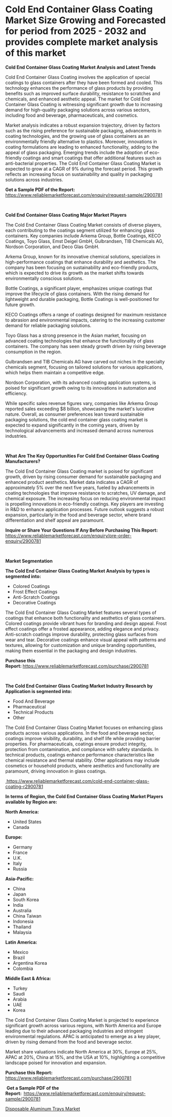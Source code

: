 <p><h1>Cold End Container Glass Coating Market Size Growing and Forecasted for period from 2025 - 2032 and provides complete market analysis of this market</h1></p><p><strong>Cold End Container Glass Coating Market Analysis and Latest Trends</strong></p>
<p><p>Cold End Container Glass Coating involves the application of special coatings to glass containers after they have been formed and cooled. This technology enhances the performance of glass products by providing benefits such as improved surface durability, resistance to scratches and chemicals, and enhanced aesthetic appeal. The market for Cold End Container Glass Coating is witnessing significant growth due to increasing demand for high-quality packaging solutions across various sectors, including food and beverage, pharmaceuticals, and cosmetics.</p><p>Market analysis indicates a robust expansion trajectory, driven by factors such as the rising preference for sustainable packaging, advancements in coating technologies, and the growing use of glass containers as an environmentally friendly alternative to plastics. Moreover, innovations in coating formulations are leading to enhanced functionality, adding to the appeal of glass packaging. Emerging trends include the adoption of eco-friendly coatings and smart coatings that offer additional features such as anti-bacterial properties. The Cold End Container Glass Coating Market is expected to grow at a CAGR of 9% during the forecast period. This growth reflects an increasing focus on sustainability and quality in packaging solutions across industries.</p></p>
<p><strong>Get a Sample PDF of the Report:&nbsp;</strong> <a href="https://www.reliablemarketforecast.com/enquiry/request-sample/2900781?utm_campaign=3108&utm_medium=2&utm_source=Github&utm_content=ia&utm_term=16032025&utm_id=cold-end-container-glass-coating">https://www.reliablemarketforecast.com/enquiry/request-sample/2900781</a></p>
<p>&nbsp;</p>
<p><strong>Cold End Container Glass Coating Major Market Players</strong></p>
<p><p>The Cold End Container Glass Coating Market consists of diverse players, each contributing to the coatings segment utilized for enhancing glass containers. Key companies include Arkema Group, Bottle Coatings, KECO Coatings, Toyo Glass, Emst Deigel GmbH, Gulbrandsen, TIB Chemicals AG, Nordson Corporation, and Deco Glas GmbH.</p><p>Arkema Group, known for its innovative chemical solutions, specializes in high-performance coatings that enhance durability and aesthetics. The company has been focusing on sustainability and eco-friendly products, which is expected to drive its growth as the market shifts towards environmentally conscious solutions.</p><p>Bottle Coatings, a significant player, emphasizes unique coatings that improve the lifecycle of glass containers. With the rising demand for lightweight and durable packaging, Bottle Coatings is well-positioned for future growth.</p><p>KECO Coatings offers a range of coatings designed for maximum resistance to abrasion and environmental impacts, catering to the increasing customer demand for reliable packaging solutions.</p><p>Toyo Glass has a strong presence in the Asian market, focusing on advanced coating technologies that enhance the functionality of glass containers. The company has seen steady growth driven by rising beverage consumption in the region.</p><p>Gulbrandsen and TIB Chemicals AG have carved out niches in the specialty chemicals segment, focusing on tailored solutions for various applications, which helps them maintain a competitive edge.</p><p>Nordson Corporation, with its advanced coating application systems, is poised for significant growth owing to its innovations in automation and efficiency.</p><p>While specific sales revenue figures vary, companies like Arkema Group reported sales exceeding $8 billion, showcasing the market's lucrative nature. Overall, as consumer preferences lean toward sustainable packaging solutions, the cold end container glass coating market is expected to expand significantly in the coming years, driven by technological advancements and increased demand across numerous industries.</p></p>
<p>&nbsp;</p>
<p><strong>What Are The Key Opportunities For Cold End Container Glass Coating Manufacturers?</strong></p>
<p><p>The Cold End Container Glass Coating market is poised for significant growth, driven by rising consumer demand for sustainable packaging and enhanced product aesthetics. Market data indicates a CAGR of approximately 5% over the next five years, fueled by advancements in coating technologies that improve resistance to scratches, UV damage, and chemical exposure. The increasing focus on reducing environmental impact is propelling innovations in eco-friendly coatings. Key players are investing in R&D to enhance application processes. Future outlook suggests a robust expansion, particularly in the food and beverage sector, where brand differentiation and shelf appeal are paramount.</p></p>
<p><strong>Inquire or Share Your Questions If Any Before Purchasing This Report:</strong> <a href="https://www.reliablemarketforecast.com/enquiry/pre-order-enquiry/2900781?utm_campaign=3108&utm_medium=2&utm_source=Github&utm_content=ia&utm_term=16032025&utm_id=cold-end-container-glass-coating">https://www.reliablemarketforecast.com/enquiry/pre-order-enquiry/2900781</a></p>
<p>&nbsp;</p>
<p><strong>Market Segmentation</strong></p>
<p><strong>The Cold End Container Glass Coating Market Analysis by types is segmented into:</strong></p>
<p><ul><li>Colored Coatings</li><li>Frost Effect Coatings</li><li>Anti-Scratch Coatings</li><li>Decorative Coatings</li></ul></p>
<p><p>The Cold End Container Glass Coating Market features several types of coatings that enhance both functionality and aesthetics of glass containers. Colored coatings provide vibrant hues for branding and design appeal. Frost effect coatings offer a frosted appearance, adding elegance and privacy. Anti-scratch coatings improve durability, protecting glass surfaces from wear and tear. Decorative coatings enhance visual appeal with patterns and textures, allowing for customization and unique branding opportunities, making them essential in the packaging and design industries.</p></p>
<p><strong>Purchase this Report:&nbsp;</strong><a href="https://www.reliablemarketforecast.com/purchase/2900781?utm_campaign=3108&utm_medium=2&utm_source=Github&utm_content=ia&utm_term=16032025&utm_id=cold-end-container-glass-coating">https://www.reliablemarketforecast.com/purchase/2900781</a></p>
<p>&nbsp;</p>
<p><strong>The Cold End Container Glass Coating Market Industry Research by Application is segmented into:</strong></p>
<p><ul><li>Food And Beverage</li><li>Pharmaceutical</li><li>Technical Products</li><li>Other</li></ul></p>
<p><p>The Cold End Container Glass Coating Market focuses on enhancing glass products across various applications. In the food and beverage sector, coatings improve visibility, durability, and shelf life while providing barrier properties. For pharmaceuticals, coatings ensure product integrity, protection from contamination, and compliance with safety standards. In technical products, coatings enhance performance characteristics like chemical resistance and thermal stability. Other applications may include cosmetics or household products, where aesthetics and functionality are paramount, driving innovation in glass coatings.</p></p>
<p><a href="https://www.reliablemarketforecast.com/cold-end-container-glass-coating-r2900781?utm_campaign=3108&utm_medium=2&utm_source=Github&utm_content=ia&utm_term=16032025&utm_id=cold-end-container-glass-coating">&nbsp;https://www.reliablemarketforecast.com/cold-end-container-glass-coating-r2900781</a></p>
<p><strong>In terms of Region, the Cold End Container Glass Coating Market Players available by Region are:</strong></p>
<p>
    <p> <strong> North America: </strong>
        <ul>
            <li>United States</li>
            <li>Canada</li>
        </ul>
        </p> 
    <p> <strong> Europe: </strong>
        <ul>
            <li>Germany</li>
            <li>France</li>
            <li>U.K.</li>
            <li>Italy</li>
            <li>Russia</li>
        </ul>
        </p> 
    <p> <strong> Asia-Pacific: </strong>
        <ul>
            <li>China</li>
            <li>Japan</li>
            <li>South Korea</li>
            <li>India</li>
            <li>Australia</li>
            <li>China Taiwan</li>
            <li>Indonesia</li>
            <li>Thailand</li>
            <li>Malaysia</li>
        </ul>
        </p> 
    <p> <strong> Latin America: </strong>
        <ul>
            <li>Mexico</li>
            <li>Brazil</li>
            <li>Argentina Korea</li>
            <li>Colombia</li>
        </ul>
        </p> 
    <p> <strong> Middle East & Africa: </strong>
        <ul>
            <li>Turkey</li>
            <li>Saudi</li>
            <li>Arabia</li>
            <li>UAE</li>
            <li>Korea</li>
        </ul>
    </p>
    </p>
<p><p>The Cold End Container Glass Coating Market is projected to experience significant growth across various regions, with North America and Europe leading due to their advanced packaging industries and stringent environmental regulations. APAC is anticipated to emerge as a key player, driven by rising demand from the food and beverage sector. </p><p>Market share valuations indicate North America at 30%, Europe at 25%, APAC at 20%, China at 15%, and the USA at 10%, highlighting a competitive landscape poised for innovation and expansion.</p></p>
<p><strong>Purchase this Report: </strong><a href="https://www.reliablemarketforecast.com/purchase/2900781?utm_campaign=3108&utm_medium=2&utm_source=Github&utm_content=ia&utm_term=16032025&utm_id=cold-end-container-glass-coating">https://www.reliablemarketforecast.com/purchase/2900781</a></p>
<p>&nbsp;<strong>Get a Sample PDF of the Report:&nbsp;&nbsp;</strong><a href="https://www.reliablemarketforecast.com/enquiry/request-sample/2900781?utm_campaign=3108&utm_medium=2&utm_source=Github&utm_content=ia&utm_term=16032025&utm_id=cold-end-container-glass-coating">https://www.reliablemarketforecast.com/enquiry/request-sample/2900781</a></p>
<p><strong></strong></p>
<p><p><a href="https://github.com/lefiobakali/Market-Research-Report-List-1/blob/main/disposable-aluminum-trays-market.md?utm_campaign=3108&utm_medium=2&utm_source=Github&utm_content=ia&utm_term=16032025&utm_id=cold-end-container-glass-coating">Disposable Aluminum Trays Market</a></p></p>